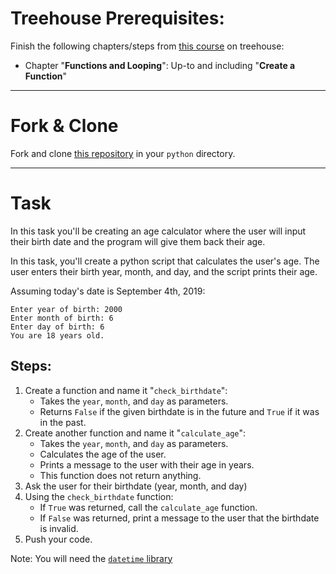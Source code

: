 # Treehouse Prerequisites:

Finish the following chapters/steps from [this course](https://teamtreehouse.com/library/python-basics-3) on treehouse:

- Chapter "**Functions and Looping**": Up-to and including "**Create a Function**"

---

# Fork & Clone

Fork and clone [this repository](https://github.com/JoinCODED/age-calculator) in your `python` directory.

---

# Task 

In this task you'll be creating an age calculator where the user will input their birth date and the program will give them back their age.

In this task, you'll create a python script that calculates the user's age. The user enters their birth year, month, and day, and the script prints their age.

Assuming today's date is September 4th, 2019:

```
Enter year of birth: 2000
Enter month of birth: 6
Enter day of birth: 6
You are 18 years old.
```

## Steps:
1. Create a function and name it "`check_birthdate`":
    - Takes the `year`, `month`, and `day` as parameters.
    - Returns `False` if the given birthdate is in the future and `True` if it was in the past.
2. Create another function and name it "`calculate_age`":
    - Takes the `year`, `month`, and `day` as parameters.
    - Calculates the age of the user.
    - Prints a message to the user with their age in years.
    - This function does not return anything.
3. Ask the user for their birthdate (year, month, and day)
4. Using the `check_birthdate` function:
    - If `True` was returned, call the `calculate_age` function.
    - If `False` was returned, print a message to the user that the birthdate is invalid.
5. Push your code.

Note: You will need the [`datetime` library](https://www.programiz.com/python-programming/datetime)
